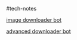 #tech-notes 

[image downloader bot](https://github.com/Seklfreak/discord-image-downloader-go)

[advanced downloader bot](https://github.com/get-got/discord-downloader-go)
